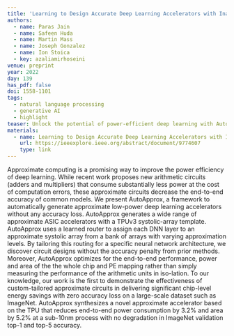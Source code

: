 ```yaml
---
title: 'Learning to Design Accurate Deep Learning Accelerators with Inaccurate Multipliers'
authors:
  - name: Paras Jain
  - name: Safeen Huda
  - name: Martin Mass
  - name: Joseph Gonzalez
  - name: Ion Stoica
  - key: azaliamirhoseini
venue: preprint
year: 2022
day: 139
has_pdf: false
doi: 1558-1101
tags:
  - natural language processing
  - generative AI
  - highlight
teaser: Unlock the potential of power-efficient deep learning with AutoApprox, a groundbreaking framework that creates low-power accelerators without sacrificing accuracy. By leveraging a TPUv3-like systolic array and a learned router, AutoApprox tailors approximate circuits specifically for each neural network, achieving up to 3.2% power reduction and 5.2% area savings with zero loss in accuracy on large-scale datasets like ImageNet. Experience the future of energy-efficient deep learning with unparalleled accuracy and efficiency.
materials:
  - name: Learning to Design Accurate Deep Learning Accelerators with Inaccurate Multipliers
    url: https://ieeexplore.ieee.org/abstract/document/9774607
    type: link
---
```

Approximate computing is a promising way to improve the power efficiency of deep learning. While recent work proposes new arithmetic circuits (adders and multipliers) that consume substantially less power at the cost of computation errors, these approximate circuits decrease the end-to-end accuracy of common models. We present AutoApprox, a framework to automatically generate approximate low-power deep learning accelerators without any accuracy loss. AutoApprox generates a wide range of approximate ASIC accelerators with a TPUv3 systolic-array template. AutoApprox uses a learned router to assign each DNN layer to an approximate systolic array from a bank of arrays with varying approximation levels. By tailoring this routing for a specific neural network architecture, we discover circuit designs without the accuracy penalty from prior methods. Moreover, AutoApprox optimizes for the end-to-end performance, power and area of the the whole chip and PE mapping rather than simply measuring the performance of the arithmetic units in iso-lation. To our knowledge, our work is the first to demonstrate the effectiveness of custom-tailored approximate circuits in delivering significant chip-level energy savings with zero accuracy loss on a large-scale dataset such as ImageNet. AutoApprox synthesizes a novel approximate accelerator based on the TPU that reduces end-to-end power consumption by 3.2% and area by 5.2% at a sub-10nm process with no degradation in ImageNet validation top-1 and top-5 accuracy.
